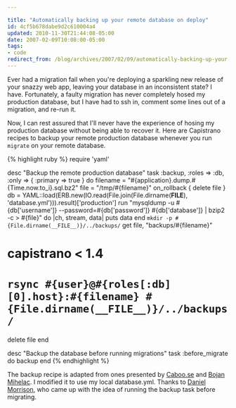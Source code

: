 ```yaml
---

title: "Automatically backing up your remote database on deploy"
id: 4cf5b678dabe9d2c610004a4
updated: 2010-11-30T21:44:08-05:00
date: 2007-02-09T10:08:00-05:00
tags:
- code
redirect_from: /blog/archives/2007/02/09/automatically-backing-up-your-remote-database-on-deploy/
---
```


Ever had a migration fail when you're deploying a sparkling new release of your snazzy web app, leaving your database in an inconsistent state? I have. Fortunately, a faulty migration has never completely hosed my production database, but I have had to ssh in, comment some lines out of a migration, and re-run it.

Now, I can rest assured that I'll never have the experience of hosing my production database without being able to recover it. Here are Capistrano recipes to backup your remote production database whenever you run <code>migrate</code> on your remote database.

{% highlight ruby %}
require 'yaml'

desc "Backup the remote production database"
task :backup, :roles => :db, :only => { :primary => true } do
  filename = "#{application}.dump.#{Time.now.to_i}.sql.bz2"
  file = "/tmp/#{filename}"
  on_rollback { delete file }
  db = YAML::load(ERB.new(IO.read(File.join(File.dirname(__FILE__), 'database.yml'))).result)['production']
  run "mysqldump -u #{db['username']} --password=#{db['password']} #{db['database']} | bzip2 -c > #{file}"  do |ch, stream, data|
    puts data
  end
  `mkdir -p #{File.dirname(__FILE__)}/../backups/`
  get file, "backups/#{filename}"
  # capistrano < 1.4
  # `rsync #{user}@#{roles[:db][0].host}:#{filename} #{File.dirname(__FILE__)}/../backups/`
  delete file
end

desc "Backup the database before running migrations"
task :before_migrate do
  backup
end
{% endhighlight %}

The backup recipe is adapted from ones presented by [Caboo.se](http://blog.caboo.se/articles/2006/12/28/a-better-capistrano-backup) and [Bojan Mihelac](http://source.mihelac.org/articles/2007/01/11/capistrano-get-method-download-files-from-server). I modified it to use my local database.yml. Thanks to [Daniel Morrison](http://daniel.collectiveidea.com/blog), who came up with the idea of running the backup task before migrating.
